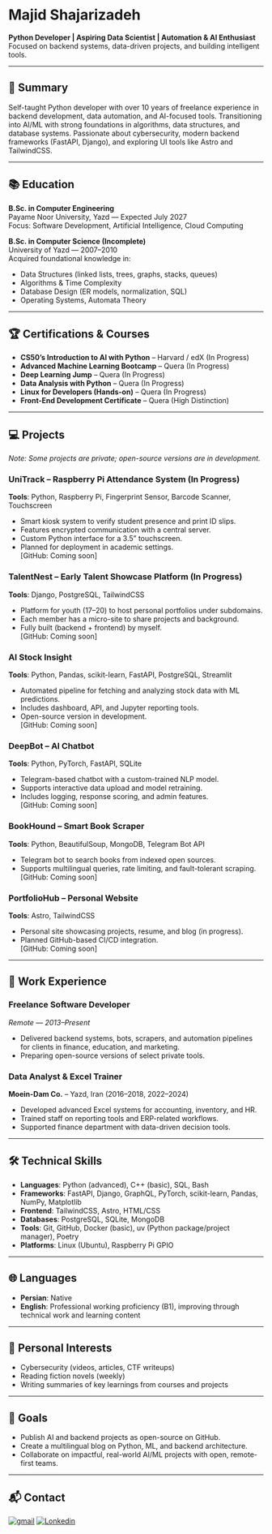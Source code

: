 # Majid Shajarizadeh

**Python Developer | Aspiring Data Scientist | Automation & AI Enthusiast**  
Focused on backend systems, data-driven projects, and building intelligent tools.

---

## 📝 Summary

Self-taught Python developer with over 10 years of freelance experience in backend development, data automation, and AI-focused tools. Transitioning into AI/ML with strong foundations in algorithms, data structures, and database systems. Passionate about cybersecurity, modern backend frameworks (FastAPI, Django), and exploring UI tools like Astro and TailwindCSS.

---

## 📚 Education

**B.Sc. in Computer Engineering**  
Payame Noor University, Yazd — Expected July 2027  
Focus: Software Development, Artificial Intelligence, Cloud Computing

**B.Sc. in Computer Science (Incomplete)**  
University of Yazd — 2007–2010  
Acquired foundational knowledge in:  
- Data Structures (linked lists, trees, graphs, stacks, queues)  
- Algorithms & Time Complexity  
- Database Design (ER models, normalization, SQL)  
- Operating Systems, Automata Theory  

---

## 🏆 Certifications & Courses

- **CS50’s Introduction to AI with Python** – Harvard / edX (In Progress)  
- **Advanced Machine Learning Bootcamp** – Quera (In Progress)  
- **Deep Learning Jump** – Quera (In Progress)  
- **Data Analysis with Python** – Quera (In Progress)  
- **Linux for Developers (Hands-on)** – Quera (In Progress)  
- **Front-End Development Certificate** – Quera (High Distinction)

---

## 💻 Projects

*Note: Some projects are private; open-source versions are in development.*

### UniTrack – Raspberry Pi Attendance System (In Progress)  
**Tools**: Python, Raspberry Pi, Fingerprint Sensor, Barcode Scanner, Touchscreen  
- Smart kiosk system to verify student presence and print ID slips.  
- Features encrypted communication with a central server.  
- Custom Python interface for a 3.5” touchscreen.  
- Planned for deployment in academic settings.  
[GitHub: Coming soon]

### TalentNest – Early Talent Showcase Platform (In Progress)  
**Tools**: Django, PostgreSQL, TailwindCSS  
- Platform for youth (17–20) to host personal portfolios under subdomains.  
- Each member has a micro-site to share projects and background.  
- Fully built (backend + frontend) by myself.  
[GitHub: Coming soon]

### AI Stock Insight  
**Tools**: Python, Pandas, scikit-learn, FastAPI, PostgreSQL, Streamlit  
- Automated pipeline for fetching and analyzing stock data with ML predictions.  
- Includes dashboard, API, and Jupyter reporting tools.  
- Open-source version in development.  
[GitHub: Coming soon]

### DeepBot – AI Chatbot  
**Tools**: Python, PyTorch, FastAPI, SQLite  
- Telegram-based chatbot with a custom-trained NLP model.  
- Supports interactive data upload and model retraining.  
- Includes logging, response scoring, and admin features.  
[GitHub: Coming soon]

### BookHound – Smart Book Scraper  
**Tools**: Python, BeautifulSoup, MongoDB, Telegram Bot API  
- Telegram bot to search books from indexed open sources.  
- Supports multilingual queries, rate limiting, and fault-tolerant scraping.  
[GitHub: Coming soon]

### PortfolioHub – Personal Website  
**Tools**: Astro, TailwindCSS  
- Personal site showcasing projects, resume, and blog (in progress).  
- Planned GitHub-based CI/CD integration.  
[GitHub: Coming soon]

---

## 💼 Work Experience

### Freelance Software Developer  
*Remote — 2013–Present*  
- Delivered backend systems, bots, scrapers, and automation pipelines for clients in finance, education, and marketing.  
- Preparing open-source versions of select private tools.

### Data Analyst & Excel Trainer  
**Moein-Dam Co.** – Yazd, Iran (2016–2018, 2022–2024)  
- Developed advanced Excel systems for accounting, inventory, and HR.  
- Trained staff on reporting tools and ERP-related workflows.  
- Supported finance department with data-driven decision tools.

---

## 🛠 Technical Skills

- **Languages**: Python (advanced), C++ (basic), SQL, Bash  
- **Frameworks**: FastAPI, Django, GraphQL, PyTorch, scikit-learn, Pandas, NumPy, Matplotlib  
- **Frontend**: TailwindCSS, Astro, HTML/CSS  
- **Databases**: PostgreSQL, SQLite, MongoDB  
- **Tools**: Git, GitHub, Docker (basic), uv (Python package/project manager), Poetry  
- **Platforms**: Linux (Ubuntu), Raspberry Pi GPIO

---

## 🌐 Languages

- **Persian**: Native  
- **English**: Professional working proficiency (B1), improving through technical work and learning content  

---

## 🎯 Personal Interests

- Cybersecurity (videos, articles, CTF writeups)  
- Reading fiction novels (weekly)  
- Writing summaries of key learnings from courses and projects

---

## 🚀 Goals

- Publish AI and backend projects as open-source on GitHub.  
- Create a multilingual blog on Python, ML, and backend architecture.  
- Collaborate on impactful, real-world AI/ML projects with open, remote-first teams.

---

## 📬 Contact

[![gmail](https://img.icons8.com/color/48/gmail-new.png)](mailto:shajari.py@gmail.com) [![Lonkedin](https://img.icons8.com/color/48/linkedin.png)](https://www.linkedin.com/in/shajaripy)
